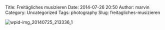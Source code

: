Title: Freitägliches musizieren
Date: 2014-07-26 20:50
Author: marvin
Category: Uncategorized
Tags: photography
Slug: freitagliches-musizieren

![wpid-img_20140725_213336_1]({filename}/images/wpid-img_20140725_213336_1.jpg)


